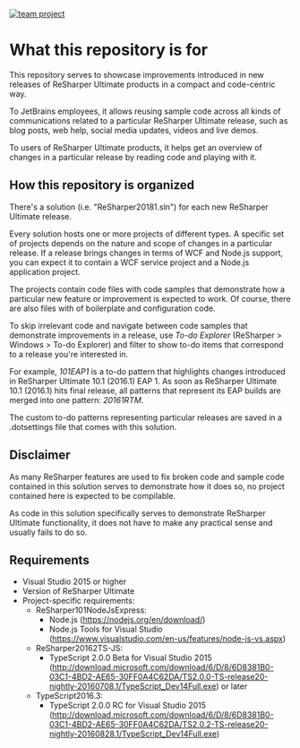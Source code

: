 [![team project](http://jb.gg/badges/team-flat-square.svg)](https://confluence.jetbrains.com/display/ALL/JetBrains+on+GitHub)

# What this repository is for

This repository serves to showcase improvements introduced in new releases of ReSharper Ultimate products in a compact and code-centric way.

To JetBrains employees, it allows reusing sample code across all kinds of communications related to a particular ReSharper Ultimate release, such as blog posts, web help, social media updates, videos and live demos.

To users of ReSharper Ultimate products, it helps get an overview of changes in a particular release by reading code and playing with it.

## How this repository is organized

There's a solution (i.e. "ReSharper20181.sln") for each new ReSharper Ultimate release.

Every solution hosts one or more projects of different types. A specific set of projects depends on the nature and scope of changes in a particular release. If a release brings changes in terms of WCF and Node.js support, you can expect it to contain a WCF service project and a Node.js application project.

The projects contain code files with code samples that demonstrate how a particular new feature or improvement is expected to work. Of course, there are also files with of boilerplate and configuration code.

To skip irrelevant code and navigate between code samples that demonstrate improvements in a release, use *To-do Explorer* (ReSharper > Windows > To-do Explorer) and filter to show to-do items that correspond to a release you're interested in.

For example, *101EAP1* is a to-do pattern that highlights changes introduced in ReSharper Ultimate 10.1 (2016.1) EAP 1. As soon as ReSharper Ultimate 10.1 (2016.1) hits final release, all patterns that represent its EAP builds are merged into one pattern: *20161RTM*.

The custom to-do patterns representing particular releases are saved in a .dotsettings file that comes with this solution.

## Disclaimer

As many ReSharper features are used to fix broken code and sample code contained in this solution serves to demonstrate how it does so, no project contained here is expected to be compilable.

As code in this solution specifically serves to demonstrate ReSharper Ultimate functionality, it does not have to make any practical sense and usually fails to do so.

## Requirements
* Visual Studio 2015 or higher
* Version of ReSharper Ultimate
* Project-specific requirements:
    * ReSharper101NodeJsExpress:
        * Node.js (https://nodejs.org/en/download/)
        * Node.js Tools for Visual Studio (https://www.visualstudio.com/en-us/features/node-js-vs.aspx)
    * ReSharper20162TS-JS:
        * TypeScript 2.0.0 Beta for Visual Studio 2015 (http://download.microsoft.com/download/6/D/8/6D8381B0-03C1-4BD2-AE65-30FF0A4C62DA/TS2.0.0-TS-release20-nightly-20160708.1/TypeScript_Dev14Full.exe) or later
    * TypeScript2016.3:
        * TypeScript 2.0.0 RC for Visual Studio 2015 (http://download.microsoft.com/download/6/D/8/6D8381B0-03C1-4BD2-AE65-30FF0A4C62DA/TS2.0.2-TS-release20-nightly-20160828.1/TypeScript_Dev14Full.exe)
